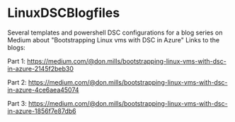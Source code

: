 # LinuxDSCBlogfiles
Several templates and powershell DSC configurations for a blog series on Medium about "Bootstrapping Linux vms with DSC in Azure"
Links to the blogs:

Part 1: https://medium.com/@don.mills/bootstrapping-linux-vms-with-dsc-in-azure-2145f2beb30

Part 2: https://medium.com/@don.mills/bootstrapping-linux-vms-with-dsc-in-azure-4ce6aea45074

Part 3: https://medium.com/@don.mills/bootstrapping-linux-vms-with-dsc-in-azure-1856f7e87db6
